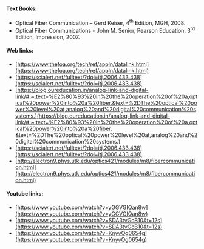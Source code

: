 #### Text Books:

*   Optical Fiber Communication – Gerd Keiser, 4<sup>th</sup> Edition, MGH, 2008.  
*   Optical Fiber Communications - John M. Senior, Pearson Education, 3<sup>rd</sup> Edition, Impression, 2007.  

  

#### Web links:

*   [https://www.thefoa.org/tech/ref/appln/datalink.html](https://www.thefoa.org/tech/ref/appln/datalink.html)
*   [https://scialert.net/fulltext/?doi=itj.2006.433.438](https://scialert.net/fulltext/?doi=itj.2006.433.438)
*   [https://blog.oureducation.in/analog-link-and-digital-link/#:~:text=%E2%80%93%20In%20the%20operation%20of%20a,optical%20power%20into%20a%20fiber.&text=%2DThe%20optical%20power%20level%20at,analog%20and%20digital%20communication%20systems.](https://blog.oureducation.in/analog-link-and-digital-link/#:~:text=%E2%80%93%20In%20the%20operation%20of%20a,optical%20power%20into%20a%20fiber.
    &text=%2DThe%20optical%20power%20level%20at,analog%20and%20digital%20communication%20systems.)
*   [https://scialert.net/fulltext/?doi=itj.2006.433.438](https://scialert.net/fulltext/?doi=itj.2006.433.438)
*   [http://electron9.phys.utk.edu/optics421/modules/m8/fibercommunication.html](http://electron9.phys.utk.edu/optics421/modules/m8/fibercommunication.html)

  

#### Youtube links:

*   [https://www.youtube.com/watch?v=yGGVGIQan8w](https://www.youtube.com/watch?v=yGGVGIQan8w)
*   [https://www.youtube.com/watch?v=SDA3tvGcB10&t=12s](https://www.youtube.com/watch?v=SDA3tvGcB10&t=12s)
*   [https://www.youtube.com/watch?v=KnyvOg0654g](https://www.youtube.com/watch?v=KnyvOg0654g)